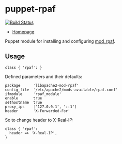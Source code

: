 puppet-rpaf
===========

[![Build Status](https://secure.travis-ci.org/blom/puppet-rpaf.png)](https://travis-ci.org/blom/puppet-rpaf)

* [Homepage](https://github.com/blom/puppet-rpaf)

Puppet module for installing and configuring [mod_rpaf][1].

Usage
-----

    class { 'rpaf': }

Defined parameters and their defaults:

    package      'libapache2-mod-rpaf'
    config_file  '/etc/apache2/mods-available/rpaf.conf'
    ifmodule     'rpaf_module'
    enable       true
    sethostname  true
    proxy_ips    ['127.0.0.1', '::1']
    header       'X-Forwarded-For'

So to change header to X-Real-IP:

    class { 'rpaf':
      header => 'X-Real-IP',
    }

[1]: http://stderr.net/apache/rpaf/

